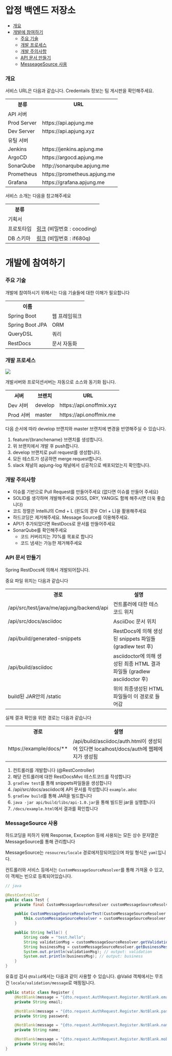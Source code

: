 압정 백엔드 저장소
===
- [개요](#introduction)
- [개발에 참여하기](#dev)
  - [주요 기술](#dev_skill)
  - [개발 프로세스](#dev_proccess)
  - [개발 주의사항](#dev_style)
  - [API 문서 만들기](#api_doc)
  - [MesseageSource 사용](#message_source)
### 개요 <a id="introduction"></a>
서비스 URL은 다음과 같습니다. Credentails 정보는 팀 게시판을 확인해주세요.
<table>
<tr>
    <th>분류</th>
    <th>URL</th>
</tr>
<tr>
    <td colspan="2">API 서버</td>
</tr>
<tr>
    <td>Prod Server</td>
    <td>https://api.apjung.me</td>
</tr>
<tr>
    <td>Dev Server</td>
    <td>https://api.apjung.xyz</td>
</tr>
<tr>
    <td colspan="2">유틸 서버</td>
</tr>
<tr>
    <td>Jenkins</td>
    <td>https://jenkins.apjung.me</td>
</tr>
<tr>
    <td>ArgoCD</td>
    <td>https://argocd.apjung.me</td>
</tr>
<tr>
    <td>SonarQube</td>
    <td>http://sonarqube.apjung.me</td>
</tr>
<tr>
    <td>Prometheus</td>
    <td>https://prometheus.apjung.me</td>
</tr>
<tr>
    <td>Grafana</td>
    <td>https://grafana.apjung.me</td>
</tr>
</table>

서비스 소개는 다음을 참고해주세요
<table>
<tr>
    <th>분류</th>
    <th></th>
</tr>
<tr>
    <td>기획서</td>
    <td></td>
</tr>
<tr>
    <td>프로토타입</td>
    <td><a href="https://ovenapp.io/view/pv3QDRVUGALt5z47LEKvy53AiEXKxoAr/">링크</a> (비밀번호 : cocoding)</td>
</tr>
<tr>
    <td>DB 스키마</td>
    <td><a href="https://aquerytool.com:443/aquerymain/index/?rurl=5bc87c1d-60a6-4c49-8617-1c35033cc4d0">링크</a> (비밀번호 : if680q)</td>
</tr>
</table>

# 개발에 참여하기 <a id="dev"></a>
### 주요 기술 <a id="dev_skill"></a>
개발에 참여하시기 위해서는 다음 기술들에 대한 이해가 필요합니다
<table>
<tr>
    <th>이름</th>
    <th></th>
</tr>
<tr>
    <td>Spring Boot</td>
    <td>웹 프레임워크</td>    
</tr>

<tr>
    <td>Spring Boot JPA</td>
    <td>ORM</td>
</tr>
<tr>
    <td>QueryDSL</td>
    <td>쿼리</td>
</tr>
<tr>
    <td>RestDocs</td>
    <td>문서 자동화</td>
</tr>
</table>


### 개발 프로세스 <a id="dev_proccess"></a>
![](https://s3.us-west-2.amazonaws.com/secure.notion-static.com/cc74f1d6-1ccc-4b3a-b030-b5fff0073f42/cicd_%281%29.png?X-Amz-Algorithm=AWS4-HMAC-SHA256&X-Amz-Credential=AKIAT73L2G45O3KS52Y5%2F20200924%2Fus-west-2%2Fs3%2Faws4_request&X-Amz-Date=20200924T074421Z&X-Amz-Expires=86400&X-Amz-Signature=fc28fb3e6871b4912eaa72b9eafb7be7d33ea0a30de247d82959d7c068f920e7&X-Amz-SignedHeaders=host&response-content-disposition=attachment%3B%20filename%20%3D%22cicd_%281%29.png%22)

개발서버와 프로덕션서버는 자동으로 소스와 동기화 됩니다.
<table>
<tr>
    <th>서버</th>
    <th>브랜치</th>
    <th>URL</th>
</tr>
<tr>
    <td>Dev 서버</td>
    <td>develop</td>
    <td>https://api.onoffmix.xyz</td>
</tr>
<tr>
    <td>Prod 서버</td>
    <td>master</td>
    <td>https://api.onoffmix.me</td>
</tr>
</table>

다음 순서에 따라 develop 브랜치와 master 브랜치에 변경을 반영해주실 수 있습니다.
1. feature/{branchename} 브랜치를 생성합니다.
2. 위 브랜치에서 개발 후 push합니다.
3. develop 브랜치로 pull request를 생성합니다.
4. 모든 테스트가 성공하면 merge request합니다.
5. slack 채널의 apjung-log 채널에서 성공적으로 배포되었는지 확인합니다.

### 개발 주의사항 <a id="dev_style"></a>
- 이슈를 기반으로 Pull Request를 만들어주세요 (없다면 이슈를 만들어 주세요)
- SOLID를 생각하며 개발해주세요 (KISS, DRY, YANGI도 함께 해주시면 더욱 좋습니다)
- 코드 정렬은 IntelliJ의 Cmd + L (윈도의 경우 Ctrl + L)을 활용해주세요
- 하드코딩은 제거해주세요. Message Source를 이용해주세요.
- API가 추가되었다면 RestDocs로 문서를 만들어주세요
- SonarQube를 확인해주세요
  - 코드 커버리지는 70%를 목표로 합니다
  - 코드 냄새는 가능한 제거해주세요
  
### API 문서 만들기 <a id="api_doc"></a>
Spring RestDocs에 의해서 개발되어집니다.

중요 파일 위치는 다음과 같습니다
<table>
<tr>
    <th>경로</th>
    <th>설명</th>
</tr>
<tr>
    <td>/api/src/test/java/me/apjung/backend/api</td>
    <td>컨트롤러에 대한 테스 코드 위치</td>
</tr>
<tr>
    <td>/api/src/docs/asciidoc</td>
    <td>AsciiDoc 문서 위치</td>
</tr>
<tr>
    <td>/api/build/generated-snippets</td>
    <td>RestDocs에 의해 생성된 snippets 파일들 (gradlew test 후)</td>
</tr>
<tr>
    <td>/api/build/asciidoc</td>
    <td>asciidoctor에 의해 생성된 최종 HTML 결과 파일들 (gradlew asciidoctor 후)</td>
</tr>
<tr>
    <td>build된 JAR안의 /static</td>
    <td>위의 최종생성된 HTML파일들이 이 경로로 들어감</td>
</tr>
</table>

실제 결과 확인을 위한 경로는 다음과 같습니다
<table>
<tr>
    <th>경로</th>
    <th>설명</th>
</tr>
<tr>
    <td>https://example/docs/**</td>
    <td>/api/build/asciidoc/auth.html이 생성되어 있다면 localhost/docs/auth에 웹페에지가 생성됨</td>
</tr>
</table>

1. 컨트롤러를 개발합니다 (@RestController)
2. 해당 컨트롤러에 대한 RestDocsMvc 테스트코드를 작성합니다
3. `gradlew test`를 통해 snippets파일들을 생성합니다
4. /api/src/docs/asciidoc에 API 문서를 작성합니다 `example.adoc`
5. `gradlew build`를 통해 JAR을 빌드합니다
6. `java -jar api/build/libs/api-1.0.jar`을 통해 빌드된 jar을 실행합니다
7. `/docs/example.html`에서 결과를 확인합니다

### MessageSource 사용 <a id="message_source"></a>
하드코딩을 피하기 위해 Response, Exception 등에 사용되는 모든 상수 문자열은 MessageSource를 통해 관리합니다

MessageSource는 `resoucres/locale` 경로에저장되어있으며 파일 형식은 `yaml`입니다.

컨트롤러와 서비스 등에서는 `CustomMessageSourceResolver`를 통해 가져올 수 있고, 이 객체는 빈으로 등록되어있습니다.

```java
// java

@RestController
public class Test {
    private final CustomMessageSourceResolver customMessageSourceResolver;

    public CustomMessageSourceResolverTest(CustomMessageSourceResolver customMessageSourceResolver) {
        this.customMessageSourceResolver = customMessageSourceResolver;
    }

    public String hello() {
        String code = "test.hello";
        String validationMsg = customMessageSourceResolver.getValidationMessage(code);
        String businessMsg = customMessageSourceResolver.getBusinessMessage(code);
        System.out.println(validationMsg); // output: validation
        System.out.println(businessMsg); // output: business
    }
}
```

유효성 검사 `@Valid`에서는 다음과 같이 사용할 수 있습니다. @Valid 객체에서는 무조건 `locale/validation/message`로 매핑됩니다.
```java
public static class Register {
    @NotBlank(message = "{dto.request.AuthRequest.Register.NotBlank.email}")
    private String email;

    @NotBlank(message = "{dto.request.AuthRequest.Register.NotBlank.password}")
    private String password;

    @NotBlank(message = "{dto.request.AuthRequest.Register.NotBlank.name}")
    private String name;

    @NotBlank(message = "{dto.request.AuthRequest.Register.NotBlank.mobile}")
    private String mobile;
}
```
